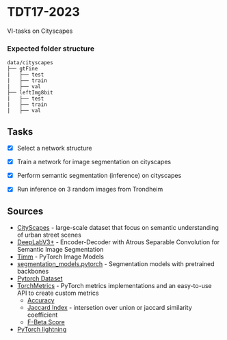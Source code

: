 # TDT17-2023
VI-tasks on Cityscapes

### Expected folder structure
```
data/cityscapes
├── gtFine
|   ├── test
|   ├── train
|   ├── val
├── leftImg8bit
|   ├── test
|   ├── train
|   ├── val
```

## Tasks
 - [x] Select a network structure
 - [x] Train a network for image segmentation on cityscapes
 - [x] Perform semantic segmentation (inference) on cityscapes
 - [x] Run inference on 3 random images from Trondheim



## Sources
- [CityScapes](https://www.cityscapes-dataset.com/) - large-scale dataset that focus on semantic understanding of urban street scenes
- [DeepLabV3+](https://paperswithcode.com/model/deeplabv3-1?variant=deeplabv3-r101-dc5-1) - Encoder-Decoder with Atrous Separable Convolution for Semantic Image Segmentation
- [Timm](https://github.com/huggingface/pytorch-image-models/tree/main) - PyTorch Image Models
- [segmentation_models.pytorch](https://github.com/qubvel/segmentation_models.pytorch) - Segmentation models with pretrained backbones
- [Pytorch Dataset](https://pytorch.org/tutorials/beginner/basics/data_tutorial.html#creating-a-custom-dataset-for-your-files)
- [TorchMetrics](https://lightning.ai/docs/torchmetrics/stable/) - PyTorch metrics implementations and an easy-to-use API to create custom metrics
  - [Accuracy](https://torchmetrics.readthedocs.io/en/stable/classification/accuracy.html)
  - [Jaccard Index](https://lightning.ai/docs/torchmetrics/stable/classification/jaccard_index.html) - intersetion over union or jaccard similarity coefficient
  - [F-Beta Score](https://lightning.ai/docs/torchmetrics/stable/classification/fbeta_score.html)
- [PyTorch lightning](https://lightning.ai/docs/pytorch/stable/starter/introduction.html)
